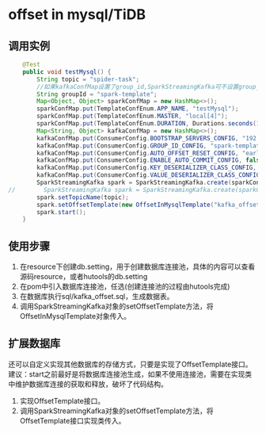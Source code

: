 # offset in mysql/TiDB

## 调用实例

``` java
	@Test
	public void testMysql() {
		String topic = "spider-task";
		//如果kafkaConfMap设置了group_id,SparkStreamingKafka可不设置group_id
		String groupId = "spark-template";
		Map<Object, Object> sparkConfMap = new HashMap<>();
		sparkConfMap.put(TemplateConfEnum.APP_NAME, "testMysql");
		sparkConfMap.put(TemplateConfEnum.MASTER, "local[4]");
		sparkConfMap.put(TemplateConfEnum.DURATION, Durations.seconds(10));
		Map<String, Object> kafkaConfMap = new HashMap<>();
		kafkaConfMap.put(ConsumerConfig.BOOTSTRAP_SERVERS_CONFIG, "192.168.2.58:9092,192.168.2.58:10092,192.168.2.58:11092");
		kafkaConfMap.put(ConsumerConfig.GROUP_ID_CONFIG, "spark-template");
		kafkaConfMap.put(ConsumerConfig.AUTO_OFFSET_RESET_CONFIG, "earliest");
		kafkaConfMap.put(ConsumerConfig.ENABLE_AUTO_COMMIT_CONFIG, false);
		kafkaConfMap.put(ConsumerConfig.KEY_DESERIALIZER_CLASS_CONFIG, StringDeserializer.class);
		kafkaConfMap.put(ConsumerConfig.VALUE_DESERIALIZER_CLASS_CONFIG, StringDeserializer.class);
		SparkStreamingKafka spark = SparkStreamingKafka.create(sparkConfMap, kafkaConfMap);
//        SparkStreamingKafka spark = SparkStreamingKafka.create(sparkConfMap, kafkaConfMap,"./checkpointStreamingMysql");
		spark.setTopicName(topic);
		spark.setOffsetTemplate(new OffsetInMysqlTemplate("kafka_offset"));
		spark.start();
	}
```

## 使用步骤

1. 在resource下创建db.setting，用于创建数据库连接池，具体的内容可以查看源码resource，或者hutools的db.setting
2. 在pom中引入数据库连接池，任选(创建连接池的过程由hutools完成)
3. 在数据库执行sql/kafka_offset.sql，生成数据表。
3. 调用SparkStreamingKafka对象的setOffsetTemplate方法，将OffsetInMysqlTemplate对象传入。

## 扩展数据库

还可以自定义实现其他数据库的存储方式，只要是实现了OffsetTemplate接口。
建议：start之前最好是将数据库连接池生成，如果不使用连接池，需要在实现类中维护数据库连接的获取和释放，破坏了代码结构。
1. 实现OffsetTemplate接口。
2. 调用SparkStreamingKafka对象的setOffsetTemplate方法，将OffsetTemplate接口实现类传入。
